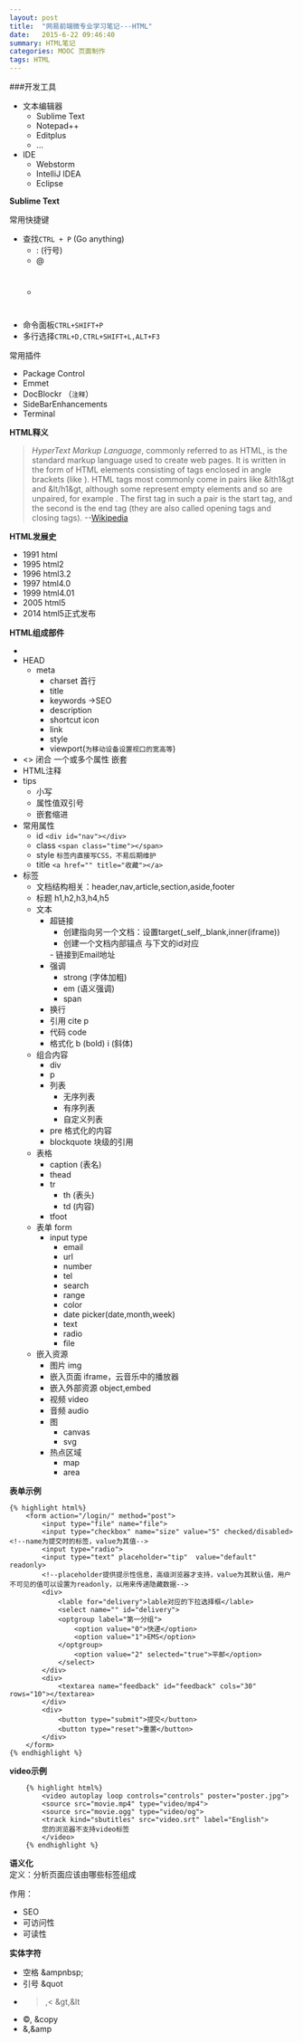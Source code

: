 ```yaml
---
layout: post
title:  "网易前端微专业学习笔记---HTML"
date:   2015-6-22 09:46:40
summary: HTML笔记	
categories: MOOC 页面制作
tags: HTML
---
```


###开发工具

- 文本编辑器
	- Sublime Text
	- Notepad++
	- Editplus
	- ...
- IDE
	- Webstorm
	- IntelliJ IDEA
	- Eclipse

<strong>Sublime Text</strong></br>

常用快捷键

- 查找`CTRL + P` (Go anything)
	- : (行号)
	- @
	- #
- 命令面板`CTRL+SHIFT+P`
- 多行选择`CTRL+D,CTRL+SHIFT+L,ALT+F3`

常用插件

- Package Control
- Emmet
- DocBlockr （`注释`）
- SideBarEnhancements
- Terminal

<strong>HTML释义</strong>
> <em>HyperText Markup Language</em>, commonly referred to as HTML, is the standard markup language used to create web pages. It is written in the form of HTML elements consisting of tags enclosed in angle brackets (like <html>). HTML tags most commonly come in pairs like &lth1&gt and &lt/h1&gt, although some represent empty elements and so are unpaired, for example <img>. The first tag in such a pair is the start tag, and the second is the end tag (they are also called opening tags and closing tags).  --[Wikipedia](https://en.wikipedia.org/wiki/HTML)

<strong>HTML发展史</strong><br>

- 1991 html
- 1995 html2
- 1996 html3.2
- 1997 html4.0
- 1999 html4.01
- 2005 html5
- 2014 html5正式发布

<strong>HTML组成部件</strong><br>

- <!DOCTYPE HTML> 
- HEAD
	- meta
		- charset 首行
		- title
		- keywords ->SEO
		- description
		- shortcut icon
		- link
		- style
		- viewport(`为移动设备设置视口的宽高等`)
- <> 闭合 一个或多个属性 嵌套
- HTML注释 <span class="red"><!-- --></span>
- tips
	- 小写
	- 属性值双引号
	- 嵌套缩进
- 常用属性
	- id `<div id="nav"></div>`
	- class `<span class="time"></span>`
	- style `标签内直接写CSS，不易后期维护`
	- title  `<a href="" title="收藏"></a>` <!--鼠标hover上去之后提示，给出完整含义-->
- 标签
	- 文档结构相关：header,nav,article,section,aside,footer
	- 标题 h1,h2,h3,h4,h5
	- 文本
		- 超链接 <a href=""></a>
			- 创建指向另一个文档：设置target(_self,_blank,inner(iframe))
			- 创建一个文档内部锚点<a href="#pay"></a> <span class="red">与下文的id对应
			</span>
			- 链接到Email地址 <a href="mailto:ironicstone@163.com,a@b.com"></a>
		 - 强调
		 	- strong (字体加粗)
		 	- em (语义强调)
		 	- span
		 - 换行 <br>
		 - 引用 cite  p 		 	
		 - 代码	 code
		 - 格式化 b (bold)  i (斜体)		 	
	- 组合内容
		- div
		- p
		- 列表
			- 无序列表 				
			- 有序列表 
			- 自定义列表 				
		- pre 格式化的内容
		- blockquote 块级的引用
	- 表格
		- caption (表名)
		- thead
		- tr
			- th (表头)
			- td (内容)
		- tfoot
	- 表单 form
		- input type
			- email
			- url
			- number
			- tel
			- search
			- range
			- color
			- date picker(date,month,week)
			- text
			- radio
			- file
	- 嵌入资源
		- 图片 img 
		- 嵌入页面 iframe，云音乐中的播放器
		- 嵌入外部资源 object,embed	
		- 视频 video
		- 音频 audio
		- 图
			- canvas
			- svg
		- 热点区域
			- map
			- area

<strong>表单示例</strong>			

	{% highlight html%}
		<form action="/login/" method="post">
			<input type="file" name="file">
			<input type="checkbox" name="size" value="5" checked/disabled> <!--name为提交时的标签，value为其值-->
			<input type="radio">
			<input type="text" placeholder="tip"  value="default" readonly> 
			<!--placeholder提供提示性信息，高级浏览器才支持，value为其默认值，用户不可见的值可以设置为readonly，以用来传递隐藏数据-->
			<div>
				<lable for="delivery">lable对应的下拉选择框</lable>
				<select name="" id="delivery">
				<optgroup label="第一分组">
					<option value="0">快递</option>
					<option value="1">EMS</option>
				</optgroup>
					<option value="2" selected="true">平邮</option>
				</select>
			</div>
			<div>
				<textarea name="feedback" id="feedback" cols="30" rows="10"></textarea>
			</div>
			<div>
				<button type="submit">提交</button>
				<button type="reset">重置</button>
			</div>
		</form>
	{% endhighlight %}

<strong>video示例</strong>

		{% highlight html%}
			<video autoplay loop controls="controls" poster="poster.jpg">
			<source src="movie.mp4" type="video/mp4">
			<source src="movie.ogg" type="video/og">
			<track kind="sbutitles" src="video.srt" label="English">
			您的浏览器不支持video标签
			</video>
		{% endhighlight %}

<strong>语义化</strong><br>
定义：分析页面应该由哪些标签组成

作用：

- SEO
- 可访问性
- 可读性

<strong>实体字符</strong><br>

- 空格 &ampnbsp;
- 引号 &quot
- >,< &gt,&lt
- ©, &copy
- &,&amp









